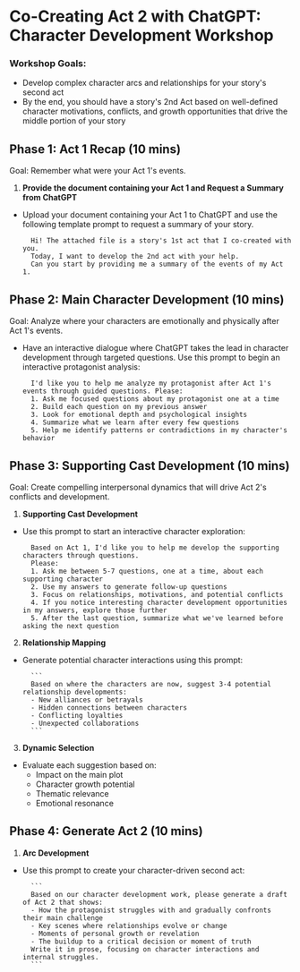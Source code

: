 # Co-Creating Act 2 with ChatGPT: Character Development Workshop

### Workshop Goals:
- Develop complex character arcs and relationships for your story's second act
- By the end, you should have a story's 2nd Act based on well-defined character motivations, conflicts, and growth opportunities that drive the middle portion of your story

## Phase 1: Act 1 Recap (10 mins)

Goal: Remember what were your Act 1's events.

1. **Provide the document containing your Act 1 and Request a Summary from ChatGPT**
- Upload your document containing your Act 1 to ChatGPT and use the following template prompt to request a summary of your story.

        
        Hi! The attached file is a story's 1st act that I co-created with you.
        Today, I want to develop the 2nd act with your help.
        Can you start by providing me a summary of the events of my Act 1.
        

## Phase 2: Main Character Development (10 mins)

Goal: Analyze where your characters are emotionally and physically after Act 1's events. 

- Have an interactive dialogue where ChatGPT takes the lead in character development through targeted questions. Use this prompt to begin an interactive protagonist analysis:

        
        I'd like you to help me analyze my protagonist after Act 1's events through guided questions. Please:
        1. Ask me focused questions about my protagonist one at a time
        2. Build each question on my previous answer
        3. Look for emotional depth and psychological insights
        4. Summarize what we learn after every few questions
        5. Help me identify patterns or contradictions in my character's behavior
        
          
## Phase 3: Supporting Cast Development (10 mins)

Goal: Create compelling interpersonal dynamics that will drive Act 2's conflicts and development.

1. **Supporting Cast Development**
- Use this prompt to start an interactive character exploration:

        
        Based on Act 1, I'd like you to help me develop the supporting characters through questions.
        Please:
        1. Ask me between 5-7 questions, one at a time, about each supporting character
        2. Use my answers to generate follow-up questions
        3. Focus on relationships, motivations, and potential conflicts
        4. If you notice interesting character development opportunities in my answers, explore those further
        5. After the last question, summarize what we've learned before asking the next question

2. **Relationship Mapping**
- Generate potential character interactions using this prompt:

        ```
        Based on where the characters are now, suggest 3-4 potential relationship developments:
        - New alliances or betrayals
        - Hidden connections between characters
        - Conflicting loyalties
        - Unexpected collaborations
        ```

3. **Dynamic Selection**
- Evaluate each suggestion based on:
  - Impact on the main plot
  - Character growth potential
  - Thematic relevance
  - Emotional resonance

## Phase 4: Generate Act 2 (10 mins)

1. **Arc Development**
- Use this prompt to create your character-driven second act:

        ```
        Based on our character development work, please generate a draft of Act 2 that shows:
        - How the protagonist struggles with and gradually confronts their main challenge
        - Key scenes where relationships evolve or change
        - Moments of personal growth or revelation
        - The buildup to a critical decision or moment of truth
        Write it in prose, focusing on character interactions and internal struggles.
        ```
        
